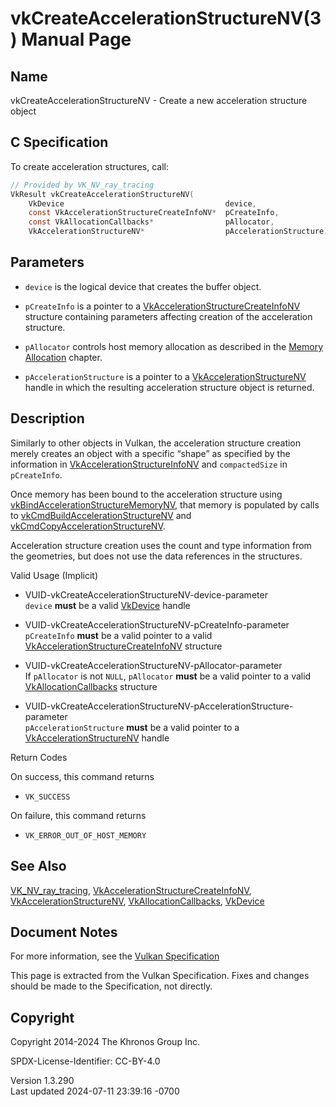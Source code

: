 # vkCreateAccelerationStructureNV(3) Manual Page

## Name

vkCreateAccelerationStructureNV - Create a new acceleration structure
object



## <a href="#_c_specification" class="anchor"></a>C Specification

To create acceleration structures, call:

``` c
// Provided by VK_NV_ray_tracing
VkResult vkCreateAccelerationStructureNV(
    VkDevice                                    device,
    const VkAccelerationStructureCreateInfoNV*  pCreateInfo,
    const VkAllocationCallbacks*                pAllocator,
    VkAccelerationStructureNV*                  pAccelerationStructure);
```

## <a href="#_parameters" class="anchor"></a>Parameters

- `device` is the logical device that creates the buffer object.

- `pCreateInfo` is a pointer to a
  [VkAccelerationStructureCreateInfoNV](https://registry.khronos.org/vulkan/specs/1.3-extensions/man/html/VkAccelerationStructureCreateInfoNV.html)
  structure containing parameters affecting creation of the acceleration
  structure.

- `pAllocator` controls host memory allocation as described in the <a
  href="https://registry.khronos.org/vulkan/specs/1.3-extensions/html/vkspec.html#memory-allocation"
  target="_blank" rel="noopener">Memory Allocation</a> chapter.

- `pAccelerationStructure` is a pointer to a
  [VkAccelerationStructureNV](https://registry.khronos.org/vulkan/specs/1.3-extensions/man/html/VkAccelerationStructureNV.html) handle in
  which the resulting acceleration structure object is returned.

## <a href="#_description" class="anchor"></a>Description

Similarly to other objects in Vulkan, the acceleration structure
creation merely creates an object with a specific “shape” as specified
by the information in
[VkAccelerationStructureInfoNV](https://registry.khronos.org/vulkan/specs/1.3-extensions/man/html/VkAccelerationStructureInfoNV.html) and
`compactedSize` in `pCreateInfo`.

Once memory has been bound to the acceleration structure using
[vkBindAccelerationStructureMemoryNV](https://registry.khronos.org/vulkan/specs/1.3-extensions/man/html/vkBindAccelerationStructureMemoryNV.html),
that memory is populated by calls to
[vkCmdBuildAccelerationStructureNV](https://registry.khronos.org/vulkan/specs/1.3-extensions/man/html/vkCmdBuildAccelerationStructureNV.html)
and
[vkCmdCopyAccelerationStructureNV](https://registry.khronos.org/vulkan/specs/1.3-extensions/man/html/vkCmdCopyAccelerationStructureNV.html).

Acceleration structure creation uses the count and type information from
the geometries, but does not use the data references in the structures.

Valid Usage (Implicit)

- <a href="#VUID-vkCreateAccelerationStructureNV-device-parameter"
  id="VUID-vkCreateAccelerationStructureNV-device-parameter"></a>
  VUID-vkCreateAccelerationStructureNV-device-parameter  
  `device` **must** be a valid [VkDevice](https://registry.khronos.org/vulkan/specs/1.3-extensions/man/html/VkDevice.html) handle

- <a href="#VUID-vkCreateAccelerationStructureNV-pCreateInfo-parameter"
  id="VUID-vkCreateAccelerationStructureNV-pCreateInfo-parameter"></a>
  VUID-vkCreateAccelerationStructureNV-pCreateInfo-parameter  
  `pCreateInfo` **must** be a valid pointer to a valid
  [VkAccelerationStructureCreateInfoNV](https://registry.khronos.org/vulkan/specs/1.3-extensions/man/html/VkAccelerationStructureCreateInfoNV.html)
  structure

- <a href="#VUID-vkCreateAccelerationStructureNV-pAllocator-parameter"
  id="VUID-vkCreateAccelerationStructureNV-pAllocator-parameter"></a>
  VUID-vkCreateAccelerationStructureNV-pAllocator-parameter  
  If `pAllocator` is not `NULL`, `pAllocator` **must** be a valid
  pointer to a valid [VkAllocationCallbacks](https://registry.khronos.org/vulkan/specs/1.3-extensions/man/html/VkAllocationCallbacks.html)
  structure

- <a
  href="#VUID-vkCreateAccelerationStructureNV-pAccelerationStructure-parameter"
  id="VUID-vkCreateAccelerationStructureNV-pAccelerationStructure-parameter"></a>
  VUID-vkCreateAccelerationStructureNV-pAccelerationStructure-parameter  
  `pAccelerationStructure` **must** be a valid pointer to a
  [VkAccelerationStructureNV](https://registry.khronos.org/vulkan/specs/1.3-extensions/man/html/VkAccelerationStructureNV.html) handle

Return Codes

On success, this command returns  
- `VK_SUCCESS`

On failure, this command returns  
- `VK_ERROR_OUT_OF_HOST_MEMORY`

## <a href="#_see_also" class="anchor"></a>See Also

[VK_NV_ray_tracing](https://registry.khronos.org/vulkan/specs/1.3-extensions/man/html/VK_NV_ray_tracing.html),
[VkAccelerationStructureCreateInfoNV](https://registry.khronos.org/vulkan/specs/1.3-extensions/man/html/VkAccelerationStructureCreateInfoNV.html),
[VkAccelerationStructureNV](https://registry.khronos.org/vulkan/specs/1.3-extensions/man/html/VkAccelerationStructureNV.html),
[VkAllocationCallbacks](https://registry.khronos.org/vulkan/specs/1.3-extensions/man/html/VkAllocationCallbacks.html),
[VkDevice](https://registry.khronos.org/vulkan/specs/1.3-extensions/man/html/VkDevice.html)

## <a href="#_document_notes" class="anchor"></a>Document Notes

For more information, see the <a
href="https://registry.khronos.org/vulkan/specs/1.3-extensions/html/vkspec.html#vkCreateAccelerationStructureNV"
target="_blank" rel="noopener">Vulkan Specification</a>

This page is extracted from the Vulkan Specification. Fixes and changes
should be made to the Specification, not directly.

## <a href="#_copyright" class="anchor"></a>Copyright

Copyright 2014-2024 The Khronos Group Inc.

SPDX-License-Identifier: CC-BY-4.0

Version 1.3.290  
Last updated 2024-07-11 23:39:16 -0700
